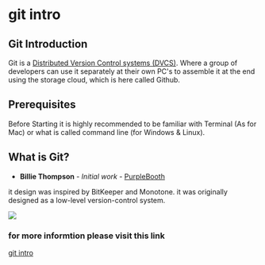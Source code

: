 # git intro

## Git Introduction
 Git is a [Distributed Version Control systems (DVCS)](https://blog.udemy.com/git-tutorial-a-comprehensive-guide/). Where a group of developers can use it separately at their own PC's to assemble it at the end using the storage cloud, which is here called Github.

## Prerequisites
Before Starting it is highly recommended to be familiar with Terminal (As for Mac) or what is called command line (for Windows & Linux).

## What is Git?
* **Billie Thompson** - *Initial work* - [PurpleBooth](https://github.com/PurpleBooth)

 
 it design was inspired by BitKeeper and Monotone. it was originally designed as a low-level version-control system.


![](https://blog.udemy.com/wp-content/uploads/2015/08/image066.png)



### for more informtion please visit this link
[git intro](https://blog.udemy.com/git-tutorial-a-comprehensive-guide/)
